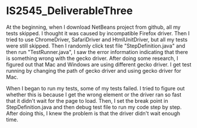 # IS2545_DeliverableThree

At the beginning, when I download NetBeans project from github, all my tests skipped. I thought it was caused by incompatible Firefox driver. Then I tried to use ChromeDriver, SafariDriver and HtmlUnitDriver, but all my tests were still skipped. Then I randomly click test file "StepDefinition.java" and then run "TestRunner.java", I saw the error information indicating that there is something wrong with the gecko driver. After doing some research, I figured out that Mac and Windows are using different gecko driver. I get test running by changing the path of gecko driver and using gecko driver for Mac.

When I began to run my tests, some of my tests failed. I tried to figure out whether this is because I get the wrong element or the driver ran so fast that it didn't wait for the page to load. Then, I set the break point in StepDefinition.java and then debug test file to run my code step by step. After doing this, I knew the problem is that the driver didn't wait enough time. 
